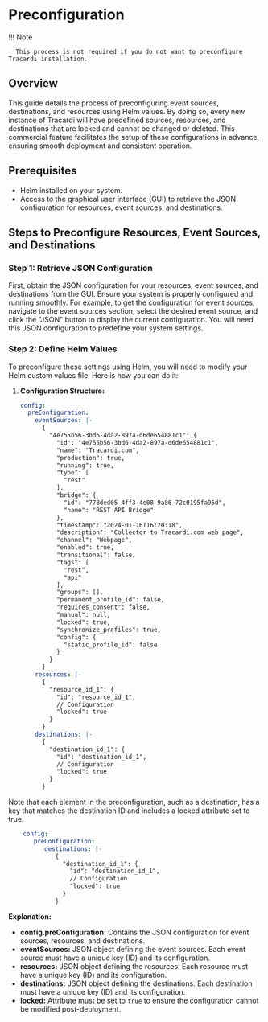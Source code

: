# Preconfiguration


!!! Note 

      This process is not required if you do not want to preconfigure Tracardi installation.

## Overview

This guide details the process of preconfiguring event sources, destinations, and resources using Helm values. By doing
so, every new instance of Tracardi will have predefined sources, resources, and destinations that are locked and cannot
be changed or deleted. This commercial feature facilitates the setup of these configurations in advance, ensuring smooth
deployment and consistent operation.

## Prerequisites

- Helm installed on your system.
- Access to the graphical user interface (GUI) to retrieve the JSON configuration for resources, event sources, and
  destinations.

## Steps to Preconfigure Resources, Event Sources, and Destinations

### Step 1: Retrieve JSON Configuration

First, obtain the JSON configuration for your resources, event sources, and destinations from the GUI. Ensure your
system is properly configured and running smoothly. For example, to get the configuration for event sources, navigate to
the event sources section, select the desired event source, and click the "JSON" button to display the current
configuration. You will need this JSON configuration to predefine your system settings. 

### Step 2: Define Helm Values

To preconfigure these settings using Helm, you will need to modify your Helm custom values file. Here is how you can do it:

1. **Configuration Structure:**
    ```yaml title="Example of preconfiguration"
    config:
      preConfiguration:
        eventSources: |-
          {
            "4e755b56-3bd6-4da2-897a-d6de654881c1": {
              "id": "4e755b56-3bd6-4da2-897a-d6de654881c1",
              "name": "Tracardi.com",
              "production": true,
              "running": true,
              "type": [
                "rest"
              ],
              "bridge": {
                "id": "778ded05-4ff3-4e08-9a86-72c0195fa95d",
                "name": "REST API Bridge"
              },
              "timestamp": "2024-01-16T16:20:18",
              "description": "Collector to Tracardi.com web page",
              "channel": "Webpage",
              "enabled": true,
              "transitional": false,
              "tags": [
                "rest",
                "api"
              ],
              "groups": [],
              "permanent_profile_id": false,
              "requires_consent": false,
              "manual": null,
              "locked": true,
              "synchronize_profiles": true,
              "config": {
                "static_profile_id": false
              }
            }
          }
        resources: |-
          {
            "resource_id_1": {
              "id": "resource_id_1",
              // Configuration
              "locked": true
            }
          }
        destinations: |-
          {
            "destination_id_1": {
              "id": "destination_id_1",
              // Configuration
              "locked": true
            }
          }
    ```
   
Note that each element in the preconfiguration, such as a destination, has a key that matches the destination ID and includes a locked attribute set to true.

```yaml title="How to index configurations." hl_lines="5-6"
    config:
       preConfiguration:
          destinations: |-
             {
               "destination_id_1": {
                 "id": "destination_id_1",
                 // Configuration
                 "locked": true
               }
             }
```

**Explanation:**

  * **config.preConfiguration:** Contains the JSON configuration for event sources, resources, and destinations.
  * **eventSources:** JSON object defining the event sources. Each event source must have a unique key (ID) and its
    configuration.
  * **resources:** JSON object defining the resources. Each resource must have a unique key (ID) and its
    configuration.
  * **destinations:** JSON object defining the destinations. Each destination must have a unique key (ID) and its
    configuration.
  * **locked:** Attribute must be set to `true` to ensure the configuration cannot be modified post-deployment.
